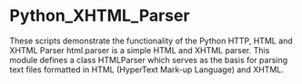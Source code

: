 # Python_XHTML_Parser
These scripts demonstrate the functionality of the Python HTTP, HTML and XHTML Parser html.parser  is a simple HTML and XHTML parser. This module defines a class HTMLParser which serves as the basis for parsing text files formatted in HTML (HyperText Mark-up Language) and XHTML.
